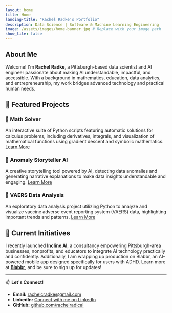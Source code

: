 ```yaml
---
layout: home
title: Home
landing-title: "Rachel Radke's Portfolio"
description: Data Science | Software & Machine Learning Engineering 
image: /assets/images/home-banner.jpg # Replace with your image path
show_tile: false
---
```

<h2>About Me</h2>

Welcome! I'm **Rachel Radke**, a Pittsburgh-based data scientist and AI engineer passionate about making AI understandable, impactful, and accessible. With a background in mathematics, education, data analytics, and entrepreneurship, my work bridges advanced technology and practical human needs.

## 🚀 Featured Projects

### 📐 Math Solver
An interactive suite of Python scripts featuring automatic solutions for calculus problems, including derivatives, integrals, and visualization of mathematical functions using gradient descent and symbolic mathematics.
<a href="math-solver-landing">Learn More</a>

### 📖 Anomaly Storyteller AI
A creative storytelling tool powered by AI, detecting data anomalies and generating narrative explanations to make data insights understandable and engaging.
<a href="anomaly-ai">Learn More</a>

### 💉 VAERS Data Analysis

An exploratory data analysis project utilizing Python to analyze and visualize vaccine adverse event reporting system (VAERS) data, highlighting important trends and patterns.
<a href="vaers-landing">Learn More</a>


## 🌟 Current Initiatives

I recently launched **[Incline AI](https://inclineai.tech)**, a consultancy empowering Pittsburgh-area businesses, nonprofits, and educators to integrate AI technology practically and confidently. Additionally, I am wrapping up production on Blabbr, an AI-powered mobile app designed specifically for users with ADHD. Learn more at **[Blabbr](https://blabbrapp.com)**, and be sure to sign up for updates!

---

📫 **Let's Connect!**

- **Email:** [rachelcradke@gmail.com](mailto:rachelcradke@gmail.com)
- **LinkedIn:** [Connect with me on LinkedIn](https://linkedin.com/in/rachel-c-radke)
- **GitHub:** [github.com/rachelradical](https://github.com/rachelradical)
